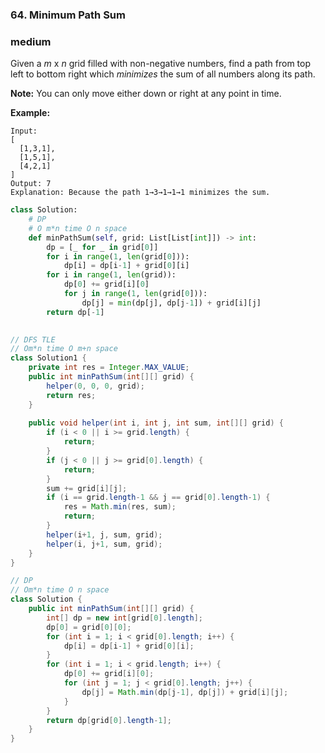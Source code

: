 ### 64. Minimum Path Sum

### medium

Given a *m* x *n* grid filled with non-negative numbers, find a path from top left to bottom right which *minimizes* the sum of all numbers along its path.

**Note:** You can only move either down or right at any point in time.

**Example:**

```
Input:
[
  [1,3,1],
  [1,5,1],
  [4,2,1]
]
Output: 7
Explanation: Because the path 1→3→1→1→1 minimizes the sum.
```

```python
class Solution:
    # DP
    # O m*n time O n space
    def minPathSum(self, grid: List[List[int]]) -> int:
        dp = [_ for _ in grid[0]]
        for i in range(1, len(grid[0])):
            dp[i] = dp[i-1] + grid[0][i]
        for i in range(1, len(grid)):
            dp[0] += grid[i][0]
            for j in range(1, len(grid[0])):
                dp[j] = min(dp[j], dp[j-1]) + grid[i][j]
        return dp[-1]
            
```

```java
// DFS TLE
// Om*n time O m+n space
class Solution1 {
    private int res = Integer.MAX_VALUE;
    public int minPathSum(int[][] grid) {
        helper(0, 0, 0, grid);
        return res;
    }
    
    public void helper(int i, int j, int sum, int[][] grid) {
        if (i < 0 || i >= grid.length) {
            return;
        }
        if (j < 0 || j >= grid[0].length) {
            return;
        }
        sum += grid[i][j];
        if (i == grid.length-1 && j == grid[0].length-1) {
            res = Math.min(res, sum);
            return;
        }
        helper(i+1, j, sum, grid);
        helper(i, j+1, sum, grid);
    }
}

// DP
// Om*n time O n space
class Solution {
    public int minPathSum(int[][] grid) {
        int[] dp = new int[grid[0].length];
        dp[0] = grid[0][0];
        for (int i = 1; i < grid[0].length; i++) {
            dp[i] = dp[i-1] + grid[0][i];
        }
        for (int i = 1; i < grid.length; i++) {
            dp[0] += grid[i][0];
            for (int j = 1; j < grid[0].length; j++) {
                dp[j] = Math.min(dp[j-1], dp[j]) + grid[i][j];
            }
        }
        return dp[grid[0].length-1];
    }
}
```

